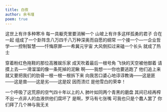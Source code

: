 ```yaml
---
title: 白夜
author: 余韦瑾
poem: true
---
```


这世上有许多种寒冷
每一具躯壳里要消解一个
山坡上有许多这样孤勇的君子
合在一起
组成了一个卦阵含八万四千八万种深奥而自愿的纲常
一个接一个—一企业哲学—一控制智慧——忏悔原罪—一希冀元宇宙
大风倒扣过来磕一个长头
就成了热士

穿着粉红色拖鞋的那位高雅娱乐家
成天吹着最后一根号角
飞快的天空被他御着
请摸上去—一滑溜溜的像一条死掉的泥鳅
啊——我想一一你也要逃跑了
他们追上来
就又要把我们的肋骨一根一根一根拆下来
向我苦口婆心地谆谆教诲——这是匪——这是兽——这是劣——这是奴
因而溃烂
是他雪白的荣幸！

一个呼吸了这荒原的空气四十年以上的人
肺叶如同两个青黑的磨盘
其间已经再榨不出一点非人的血液供他们腐坏了
是啊，罗马有七张嘴
可我也只是个蠢人罢了
你们拜了几个神与我无关
